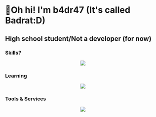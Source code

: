 # 👋Oh hi! I'm b4dr47 (It's called Badrat:D)
## High school student/Not a developer (for now)


<h3>Skills?</h3>
<p align="center">
  <img align="center" src="https://skillicons.dev/icons?i=js,ts,html,css,tailwind,nextjs,react" />
</p>


<h3>Learning</h3>
<p align="center">
  <img align="center" src="https://skillicons.dev/icons?i=py,cpp,rust" />
</p>


<h3>Tools & Services</h3>
<p align="center">
  <img align="center" src="https://skillicons.dev/icons?i=git,github,vercel,webstorm,neovim,vscode" />
</p>
